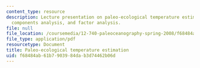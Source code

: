 ```yaml
---
content_type: resource
description: Lecture presentation on paleo-ecological temperature estimation, principle
  components analysis, and factor analysis.
file: null
file_location: /coursemedia/12-740-paleoceanography-spring-2008/f68484ab61b7903984dab3d74462b06d_lec04_slide.pdf
file_type: application/pdf
resourcetype: Document
title: Paleo-ecological temperature estimation
uid: f68484ab-61b7-9039-84da-b3d74462b06d
---
```

